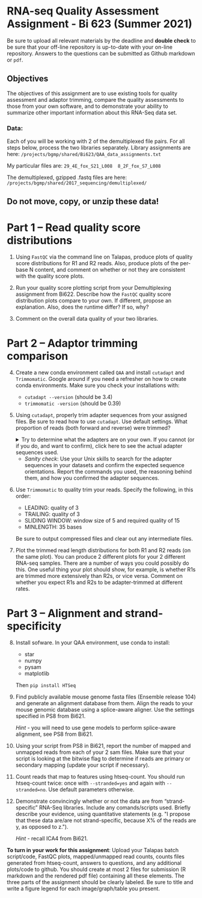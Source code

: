 # RNA-seq Quality Assessment Assignment - Bi 623 (Summer 2021)

Be sure to upload all relevant materials by the deadline and **double check** to be sure that your off-line repository is up-to-date with your on-line repository. Answers to the questions can be submitted as Github markdown or ```pdf```.

## Objectives
The objectives of this assignment are to use existing tools for quality assessment and adaptor trimming, compare the quality assessments to those from your own software, and to demonstrate your ability to summarize other important information about this RNA-Seq data set.

### Data: 
Each of you will be working with 2 of the demultiplexed file pairs. For all steps below, process the two libraries separately. Library assignments are here: ```/projects/bgmp/shared/Bi623/QAA_data_assignments.txt```

My particular files are: ```29_4E_fox_S21_L008	8_2F_fox_S7_L008```

The demultiplexed, gzipped .fastq files are here: ```/projects/bgmp/shared/2017_sequencing/demultiplexed/```

## Do not move, copy, or unzip these data!

# Part 1 – Read quality score distributions

1. Using ```FastQC``` via the command line on Talapas, produce plots of quality score distributions for R1 and R2 reads. Also, produce plots of the per-base N content, and comment on whether or not they are consistent with the quality score plots.

2. Run your quality score plotting script from your Demultiplexing assignment from Bi622. Describe how the ```FastQC``` quality score distribution plots compare to your own. If different, propose an explanation. Also, does the runtime differ? If so, why?

3. Comment on the overall data quality of your two libraries.

# Part 2 – Adaptor trimming comparison

4. Create a new conda environment called ```QAA``` and install ```cutadapt``` and ```Trimmomatic```. Google around if you need a refresher on how to create conda environments. Make sure you check your installations with:
    - ```cutadapt --version``` (should be 3.4)
    -  ```trimmomatic -version``` (should be 0.39)

5. Using ```cutadapt```, properly trim adapter sequences from your assigned files. Be sure to read how to use ```cutadapt```. Use default settings. What proportion of reads (both forward and reverse) were trimmed?

    <details>
    <summary>Try to determine what the adapters are on your own. If you cannot (or if you do, and want to confirm), click here to see the actual adapter sequences used.</summary>
  
    R1: ```AGATCGGAAGAGCACACGTCTGAACTCCAGTCA```
    
    R2: ```AGATCGGAAGAGCGTCGTGTAGGGAAAGAGTGT```
    </details>

    - *Sanity check*: Use your Unix skills to search for the adapter sequences in your datasets and confirm the expected sequence orientations. Report the commands you used, the reasoning behind them, and how you confirmed the adapter sequences.

6. Use ```Trimmomatic``` to quality trim your reads. Specify the following, in this order:
    - LEADING: quality of 3
    - TRAILING: quality of 3
    - SLIDING WINDOW: window size of 5 and required quality of 15
    - MINLENGTH: 35 bases

    Be sure to output compressed files and clear out any intermediate files.

7. Plot the trimmed read length distributions for both R1 and R2 reads (on the same plot). You can produce 2 different plots for your 2 different RNA-seq samples. There are a number of ways you could possibly do this. One useful thing your plot should show, for example, is whether R1s are trimmed more extensively than R2s, or vice versa. Comment on whether you expect R1s and R2s to be adapter-trimmed at different rates. 

# Part 3 – Alignment and strand-specificity
8. Install sofware. In your QAA environment, use conda to install:
    - star
    - numpy
    - pysam
    - matplotlib

    Then ```pip install HTSeq```

8. Find publicly available mouse genome fasta files (Ensemble release 104) and generate an alignment database from them. Align the reads to your mouse genomic database using a splice-aware aligner. Use the settings specified in PS8 from Bi621.

    *Hint* - you will need to use gene models to perform splice-aware alignment, see PS8 from Bi621.
    
9. Using your script from PS8 in Bi621, report the number of mapped and unmapped reads from each of your 2 sam files. Make sure that your script is looking at the bitwise flag to determine if reads are primary or secondary mapping (update your script if necessary).

10. Count reads that map to features using htseq-count. You should run htseq-count twice: once with ```--stranded=yes``` and again with ```--stranded=no```. Use default parameters otherwise.

11. Demonstrate convincingly whether or not the data are from “strand-specific” RNA-Seq libraries. Include any comands/scripts used. Briefly describe your evidence, using quantitative statements (e.g. "I propose that these data are/are not strand-specific, because X% of the reads are y, as opposed to z.").

    *Hint* - recall ICA4 from Bi621.

**To turn in your work for this assignment**:
Upload your Talapas batch script/code, FastQC plots, mapped/unmapped read counts, counts files generated from htseq-count, answers to questions, and any additional plots/code to github. You should create at most 2 files for submission (R markdown and the rendered pdf file) containing all these elements. The three parts of the assignment should be clearly labeled. Be sure to title and write a figure legend for each image/graph/table you present.
